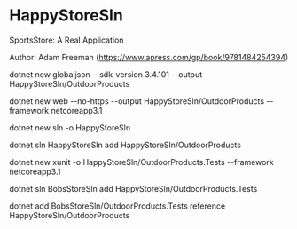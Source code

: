 # HappyStoreSln

SportsStore: A Real Application

Author: Adam Freeman (https://www.apress.com/gp/book/9781484254394)

dotnet new globaljson --sdk-version 3.4.101 --output HappyStoreSln/OutdoorProducts

dotnet new web --no-https --output HappyStoreSln/OutdoorProducts --framework netcoreapp3.1

dotnet new sln -o HappyStoreSln

dotnet sln HappyStoreSln add HappyStoreSln/OutdoorProducts 

dotnet new xunit -o HappyStoreSln/OutdoorProducts.Tests --framework netcoreapp3.1

dotnet sln BobsStoreSln add HappyStoreSln/OutdoorProducts.Tests 

dotnet add BobsStoreSln/OutdoorProducts.Tests reference HappyStoreSln/OutdoorProducts 
